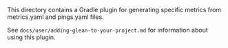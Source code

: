 This directory contains a Gradle plugin for generating specific metrics from
metrics.yaml and pings.yaml files.

See `docs/user/adding-glean-to-your-project.md` for information about using this
plugin.
